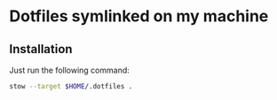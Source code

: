 # Dotfiles symlinked on my machine

## Installation

Just run the following command:

```bash
stow --target $HOME/.dotfiles .
```
